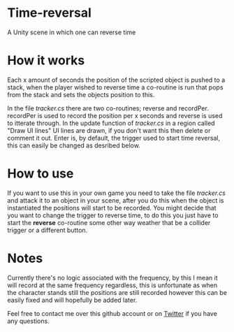 # Time-reversal
A Unity scene in which one can reverse time

# How it works
Each x amount of seconds the position of the scripted object is pushed to a stack, when the player wished to reverse time a co-routine is run that pops from the stack and sets the objects position to this.

In the file *tracker.cs* there are two co-routines; reverse and recordPer. recordPer is used to record the position per x seconds and reverse is used to itterate through. In the update function of *tracker.cs* in a region called "Draw UI lines" UI lines are drawn, if you don't want this then delete or comment it out. Enter is, by default, the trigger used to start time reversal, this can easily be changed as desribed below.

# How to use
If you want to use this in your own game you need to take the file *tracker.cs* and attack it to an object in your scene, after you do this when the object is instantiated the positions will start to be recorded. You might decide that you want to change the trigger to reverse time, to do this you just have to start the **reverse** co-routine some other way weather that be a collider trigger or a different button.

# Notes
Currently there's no logic associated with the frequency, by this I mean it will record at the same frequency regardless, this is unfortunate as when the character stands still the positions are still recorded however this can be easily fixed and will hopefully be added later.

Feel free to contact me over this github account or on [Twitter](https://twitter.com/HurrieCrane) if you have any questions.

